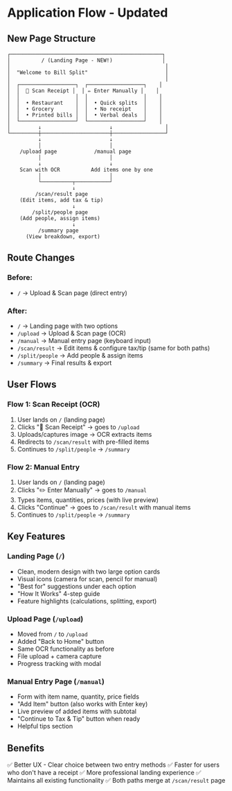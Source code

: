 # Application Flow - Updated

## New Page Structure

```
┌─────────────────────────────────────────────────┐
│          / (Landing Page - NEW!)                │
│                                                  │
│  "Welcome to Bill Split"                         │
│                                                  │
│  ┌──────────────────┐  ┌──────────────────┐    │
│  │  📸 Scan Receipt │  │ ✏️ Enter Manually │    │
│  │                  │  │                  │    │
│  │  • Restaurant    │  │  • Quick splits  │    │
│  │  • Grocery       │  │  • No receipt    │    │
│  │  • Printed bills │  │  • Verbal deals  │    │
│  └──────────────────┘  └──────────────────┘    │
│         ↓                      ↓                 │
└─────────┼──────────────────────┼─────────────────┘
          ↓                      ↓
          │                      │
    /upload page            /manual page
          │                      │
          ↓                      ↓
    Scan with OCR          Add items one by one
          │                      │
          └──────────┬───────────┘
                     ↓
         /scan/result page
    (Edit items, add tax & tip)
                     ↓
        /split/people page
    (Add people, assign items)
                     ↓
          /summary page
      (View breakdown, export)
```

## Route Changes

### Before:
- `/` → Upload & Scan page (direct entry)

### After:
- `/` → Landing page with two options
- `/upload` → Upload & Scan page (OCR)
- `/manual` → Manual entry page (keyboard input)
- `/scan/result` → Edit items & configure tax/tip (same for both paths)
- `/split/people` → Add people & assign items
- `/summary` → Final results & export

## User Flows

### Flow 1: Scan Receipt (OCR)
1. User lands on `/` (landing page)
2. Clicks "📸 Scan Receipt" → goes to `/upload`
3. Uploads/captures image → OCR extracts items
4. Redirects to `/scan/result` with pre-filled items
5. Continues to `/split/people` → `/summary`

### Flow 2: Manual Entry
1. User lands on `/` (landing page)
2. Clicks "✏️ Enter Manually" → goes to `/manual`
3. Types items, quantities, prices (with live preview)
4. Clicks "Continue" → goes to `/scan/result` with manual items
5. Continues to `/split/people` → `/summary`

## Key Features

### Landing Page (`/`)
- Clean, modern design with two large option cards
- Visual icons (camera for scan, pencil for manual)
- "Best for" suggestions under each option
- "How It Works" 4-step guide
- Feature highlights (calculations, splitting, export)

### Upload Page (`/upload`)
- Moved from `/` to `/upload`
- Added "Back to Home" button
- Same OCR functionality as before
- File upload + camera capture
- Progress tracking with modal

### Manual Entry Page (`/manual`)
- Form with item name, quantity, price fields
- "Add Item" button (also works with Enter key)
- Live preview of added items with subtotal
- "Continue to Tax & Tip" button when ready
- Helpful tips section

## Benefits

✅ Better UX - Clear choice between two entry methods
✅ Faster for users who don't have a receipt
✅ More professional landing experience
✅ Maintains all existing functionality
✅ Both paths merge at `/scan/result` page
